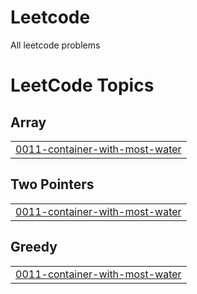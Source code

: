 # Leetcode
All leetcode problems

<!---LeetCode Topics Start-->
# LeetCode Topics
## Array
|  |
| ------- |
| [0011-container-with-most-water](https://github.com/Sagar-tiple/Leetcode/tree/master/0011-container-with-most-water) |
## Two Pointers
|  |
| ------- |
| [0011-container-with-most-water](https://github.com/Sagar-tiple/Leetcode/tree/master/0011-container-with-most-water) |
## Greedy
|  |
| ------- |
| [0011-container-with-most-water](https://github.com/Sagar-tiple/Leetcode/tree/master/0011-container-with-most-water) |
<!---LeetCode Topics End-->